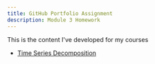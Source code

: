 ```yaml
---
title: GitHub Portfolio Assignment
description: Module 3 Homework
---
```


This is the content I've developed for my courses

- [Time Series Decomposition](timeseries/index.md)

